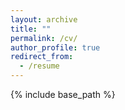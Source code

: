 ```yaml
---
layout: archive
title: ""
permalink: /cv/
author_profile: true
redirect_from:
  - /resume
---
```


{% include base_path %}
<!-- Talks
======
  <ul>{% for post in site.talks %}
    {% include archive-single-talk-cv.html %}
  {% endfor %}</ul> -->
  
<!-- Teaching
======
  <ul>{% for post in site.teaching %}
    {% include archive-single-cv.html %}
  {% endfor %}</ul> -->
